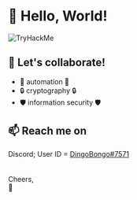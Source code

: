 <h1>👋 Hello, World!</h1>
<img src="https://tryhackme-badges.s3.amazonaws.com/dingobongo.png" alt="TryHackMe">
<h2>💞️ Let's collaborate! </h2>
<ul>
  <li>🤖 automation 🤖</li>
  <li>🔒 cryptography 🔒</li>
  <li>🛡️ information security 🛡️</li>
</ul>

<h2> 📫 Reach me on</h2>
Discord; User ID = <a href="https://discord.com/users/244560062486544412">DingoBongo#7571</a>
<br>
<br>
<br>Cheers,
<br>🦊

<!---
Squiikii/Squiikii is a ✨ special ✨ repository because its `README.md` (this file) appears on your GitHub profile.
You can click the Preview link to take a look at your changes.
--->
